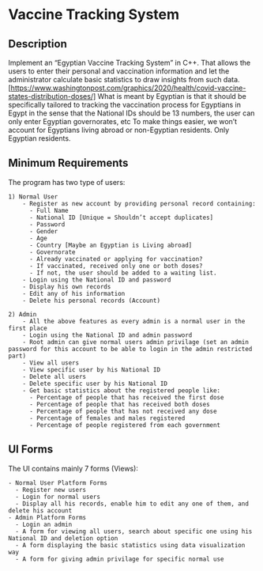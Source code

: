 # Vaccine Tracking System

## Description

Implement an “Egyptian Vaccine Tracking System” in C++. That allows the users to enter their personal and vaccination information and let the administrator calculate basic statistics to draw insights from such data. [https://www.washingtonpost.com/graphics/2020/health/covid-vaccine-states-distribution-doses/] What is meant by Egyptian is that it should be specifically tailored to tracking the vaccination process for Egyptians in Egypt in the sense that the National IDs should be 13 numbers, the user can only enter Egyptian governorates, etc To make things easier, we won’t account for Egyptians living abroad or non-Egyptian residents. Only Egyptian residents.

## Minimum Requirements

The program has two type of users:

    1) Normal User
        - Register as new account by providing personal record containing: 
          - Full Name
          - National ID [Unique = Shouldn’t accept duplicates]
          - Password
          - Gender
          - Age
          - Country [Maybe an Egyptian is Living abroad]
          - Governorate
          - Already vaccinated or applying for vaccination?
          - If vaccinated, received only one or both doses?
          - If not, the user should be added to a waiting list.
        - Login using the National ID and password
        - Display his own records
        - Edit any of his information
        - Delete his personal records (Account)
    
    2) Admin
        - All the above features as every admin is a normal user in the first place
        - Login using the National ID and admin password
        - Root admin can give normal users admin privilage (set an admin password for this account to be able to login in the admin restricted part)
        - View all users
        - View specific user by his National ID
        - Delete all users
        - Delete specific user by his National ID
        - Get basic statistics about the registered people like: 
          - Percentage of people that has received the first dose
          - Percentage of people that has received both doses
          - Percentage of people that has not received any dose
          - Percentage of females and males registered
          - Percentage of people registered from each government

## UI Forms

The UI contains mainly 7 forms (Views):

    - Normal User Platform Forms
      - Register new users
      - Login for normal users
      - Display all his records, enable him to edit any one of them, and delete his account
    - Admin Platform Forms
      - Login an admin
      - A form for viewing all users, search about specific one using his National ID and deletion option
      - A form displaying the basic statistics using data visualization way
      - A form for giving admin privilage for specific normal use
